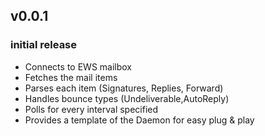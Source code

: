 ## v0.0.1

### initial release

* Connects to EWS mailbox
* Fetches the mail items
* Parses each item (Signatures, Replies, Forward) 
* Handles bounce types (Undeliverable,AutoReply)
* Polls for every interval specified
* Provides a template of the Daemon for easy plug & play